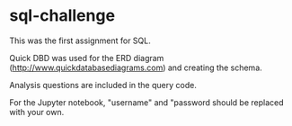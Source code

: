 # sql-challenge

This was the first assignment for SQL.  

Quick DBD was used for the ERD diagram (http://www.quickdatabasediagrams.com) and creating the schema.

Analysis questions are included in the query code.

For the Jupyter notebook, "username" and "password should be replaced with your own.
